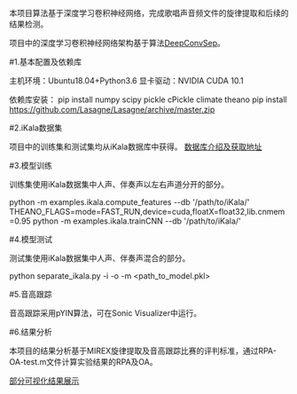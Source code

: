 ﻿本项目算法基于深度学习卷积神经网络，完成歌唱声音频文件的旋律提取和后续的结果检测。

项目中的深度学习卷积神经网络架构基于算法[DeepConvSep](https://github.com/MTG/DeepConvSep)。


#1.基本配置及依赖库

主机环境：Ubuntu18.04+Python3.6
显卡驱动：NVIDIA CUDA 10.1

依赖库安装：
pip install numpy scipy pickle cPickle climate theano
pip install https://github.com/Lasagne/Lasagne/archive/master.zip


#2.iKala数据集

项目中的训练集和测试集均从iKala数据库中获得。
[数据库介绍及获取地址](http://mac.citi.sinica.edu.tw/ikala/)


#3.模型训练

训练集使用iKala数据集中人声、伴奏声以左右声道分开的部分。

python -m examples.ikala.compute_features --db '/path/to/iKala/'
THEANO_FLAGS=mode=FAST_RUN,device=cuda,floatX=float32,lib.cnmem=0.95 python -m examples.ikala.trainCNN --db '/path/to/iKala/'


#4.模型测试

测试集使用iKala数据集中人声、伴奏声混合的部分。

python separate_ikala.py -i <inputfile> -o <outputdir> -m <path_to_model.pkl>


#5.音高跟踪

音高跟踪采用pYIN算法，可在Sonic Visualizer中运行。


#6.结果分析

本项目的结果分析基于MIREX旋律提取及音高跟踪比赛的评判标准，通过RPA-OA-test.m文件计算实验结果的RPA及OA。

[部分可视化结果展示](https://m.iqiyi.com/v_19rxoxg7b8.html)


